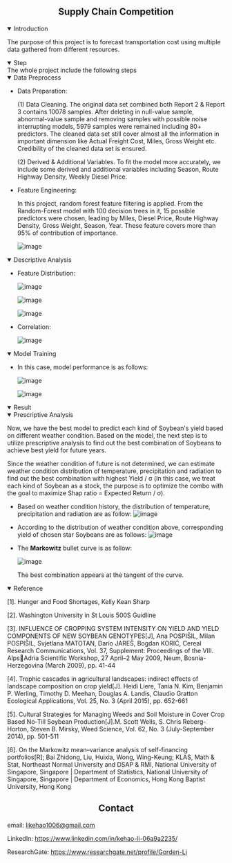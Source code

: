 <br>

## <div align="center">Supply Chain Competition</div>

<details open>
<summary>Introduction</summary>

The purpose of this project is to forecast transportation cost using multiple data gathered from different resources.

</details>

<details open>
<summary>Step</summary>
The whole project include the following steps

  <details open>
  <summary>Data Preprocess</summary>
  
- Data Preparation:

  (1)  Data Cleaning. The original data set combined both  Report 2 & Report 3 contains 10078  samples. After deleting in null-value  sample, abnormal-value sample and  removing samples with possible noise  interrupting models, 5979 samples were  remained including 80+ predictors. The  cleaned data set still cover almost all the  information in important dimension like  Actual Freight Cost, Miles, Gross Weight etc. Credibility of the cleaned data set is  ensured.

  (2)  Derived & Additional Variables. To fit the model more accurately, we  include some derived and additional variables including Season,  Route Highway Density,  Weekly Diesel Price.

- Feature Engineering: 

  In this project, random forest feature filtering is applied. From the Random-Forest model with 100  decision trees in it, 15 possible predictors  were chosen, leading by Miles, Diesel  Price, Route Highway Density, Gross  Weight, Season, Year. These feature  covers more than 95% of contribution of  importance.

  ![image](https://user-images.githubusercontent.com/72702872/168720627-1ab8212f-3ceb-4159-a1f8-27474dfce33d.png)

</details>  

<details open>
<summary>Descriptive Analysis</summary>

- Feature Distribution:
  
  ![image](https://user-images.githubusercontent.com/72702872/168721380-ab392343-6c9f-4fcc-9644-bcb298e47c80.png)
  
  ![image](https://user-images.githubusercontent.com/72702872/168721423-0e073eba-c6b4-4feb-966a-6dc03bb2b4df.png)

  ![image](https://user-images.githubusercontent.com/72702872/168721461-07fb7a16-fbfa-4e4e-97a4-06d6bf54ec4f.png)

- Correlation:
  
  ![image](https://user-images.githubusercontent.com/72702872/168721533-a0534e12-955b-4615-b564-7aa3139106e5.png)

</details>   

<details open>
<summary>Model Training</summary>
  
- In this case, model performance is as follows:
  
  ![image](https://user-images.githubusercontent.com/72702872/168722154-738f520b-0e67-4031-808c-0d384164009a.png)

  ![image](https://user-images.githubusercontent.com/72702872/168722327-35e1a814-75dc-4b1e-9333-d56c216f723f.png)

</details>

<details open>
<summary>Result</summary>

<details open>
<summary>Prescriptive Analysis</summary>

Now, we have the best model to predict each kind of Soybean's yield based on different weather condition. Based on the model, the next step is to utilize prescriptive analysis to find out the best combination of Soybeans to achieve best yield for future years.

Since the weather condition of future is not determined, we can estimate weather condition distribution of temperature, precipitation and radiation to find out the best combination with highest Yield / σ (In this case, we treat each kind of Soybean as a stock, the purpose is to optimize the combo with the goal to maximize Shap ratio = Expected Return / σ).

- Based on weather condition history, the distribution of temperature, precipitation and radiation are as follow: 
  ![image](https://user-images.githubusercontent.com/72702872/168674274-1ab7154d-677d-4c99-ae1c-a399f6802f2e.png)

- According to the distribution of weather condition above, corresponding yield of chosen star Soybeans are as follows:
  ![image](https://user-images.githubusercontent.com/72702872/168675234-6b3c3ab0-5a73-4d2a-a536-8e6077051e2c.png)

- The **Markowitz** bullet curve is as follow:
  
  ![image](https://user-images.githubusercontent.com/72702872/168677923-9745e923-4188-4600-bb10-96eb922d64af.png)
  
  The best combination appears at the tangent of the curve.
  

</details>

<details open>
<summary>Reference</summary>

[1]. Hunger and Food Shortages, Kelly Kean Sharp

[2]. Washington University in St Louis 500S Guidline

[3]. INFLUENCE OF CROPPING SYSTEM INTENSITY ON YIELD AND YIELD 
COMPONENTS OF NEW SOYBEAN GENOTYPES[J], Ana POSPIŠIL, Milan 
POSPIŠIL, Svjetlana MATOTAN, Dario JAREŠ, Bogdan KORIĆ, Cereal 
Research Communications, Vol. 37, Supplement: Proceedings of the VIII. AlpsAdria Scientific Workshop, 27 April–2 May 2009, Neum, Bosnia-Herzegovina 
(March 2009), pp. 41-44

[4]. Trophic cascades in agricultural landscapes: indirect effects of landscape 
composition on crop yield[J]. Heidi Liere, Tania N. Kim, Benjamin P. Werling, 
Timothy D. Meehan, Douglas A. Landis, Claudio Gratton Ecological 
Applications, Vol. 25, No. 3 (April 2015), pp. 652-661

[5]. Cultural Strategies for Managing Weeds and Soil Moisture in Cover Crop 
Based No-Till Soybean Production[J].M. Scott Wells, S. Chris Reberg-Horton, 
Steven B. Mirsky, Weed Science, Vol. 62, No. 3 (July-September 2014), pp. 
501-511

[6]. On the Markowitz mean–variance analysis of self-financing portfolios[R];
Bai Zhidong, Liu, Huixia, Wong, Wing-Keung; KLAS, Math & Stat, Northeast 
Normal University and DSAP & RMI, National University of Singapore, 
Singapore | Department of Statistics, National University of Singapore, 
Singapore | Department of Economics, Hong Kong Baptist University, Hong 
Kong

</details>

</details>

## <div align="center">Contact</div>

email: likehao1006@gmail.com

LinkedIn: https://www.linkedin.com/in/kehao-li-06a9a2235/

ResearchGate: https://www.researchgate.net/profile/Gorden-Li

<br>


